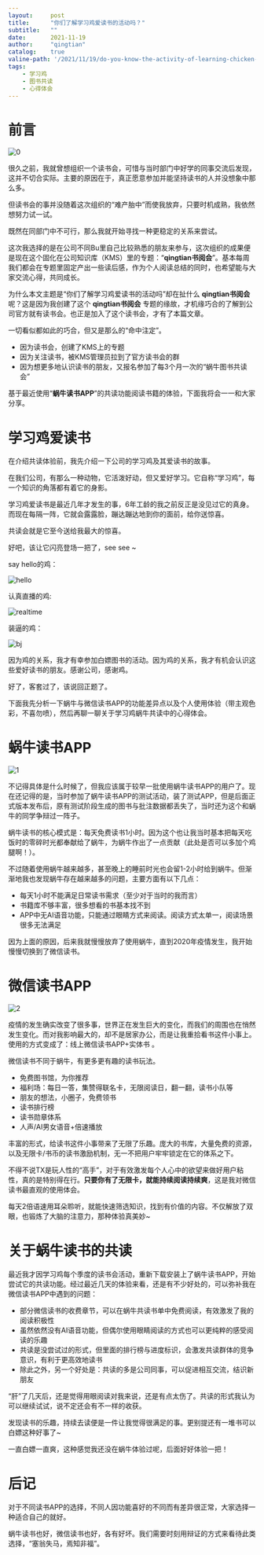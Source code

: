 ```yaml
---
layout:     post
title:      "你们了解学习鸡爱读书的活动吗？"
subtitle:   ""
date:       2021-11-19
author:     "qingtian"
catalog:    true
valine-path: '/2021/11/19/do-you-know-the-activity-of-learning-chicken-love-to-read/'
tags:
    - 学习鸡
    - 图书共读
    - 心得体会
---
```


# 前言

![0](/img/20211119/0.jpeg)

很久之前，我就曾想组织一个读书会，可惜与当时部门中好学的同事交流后发现，这并不切合实际。主要的原因在于，真正愿意参加并能坚持读书的人并没想象中那么多。

但读书会的事并没随着这次组织的“难产胎中”而使我放弃，只要时机成熟，我依然想努力试一试。

既然在同部门中不可行，那么我就开始寻找一种更稳定的关系来尝试。

这次我选择的是在公司不同Bu里自己比较熟悉的朋友来参与，这次组织的成果便是现在这个固化在公司知识库（KMS）里的专题：“**qingtian书阅会**”。基本每周我们都会在专题里固定产出一些读后感，作为个人阅读总结的同时，也希望能与大家交流心得，共同成长。

为什么本文主题是“你们了解学习鸡爱读书的活动吗”却在扯什么 **qingtian书阅会** 呢？这是因为我创建了这个 **qingtian书阅会** 专题的缘故，才机缘巧合的了解到公司官方就有读书会。也正是加入了这个读书会，才有了本篇文章。

一切看似都如此的巧合，但又是那么的“命中注定”。

* 因为读书会，创建了KMS上的专题
* 因为关注读书，被KMS管理员拉到了官方读书会的群
* 因为想更多地认识读书的朋友，又报名参加了每3个月一次的“蜗牛图书共读会”

基于最近使用“**蜗牛读书APP**”的共读功能阅读书籍的体验，下面我将会一一和大家分享。

# 学习鸡爱读书

在介绍共读体验前，我先介绍一下公司的学习鸡及其爱读书的故事。

在我们公司，有那么一种动物，它活泼好动，但又爱好学习。它自称“学习鸡”，每一个知识的角落都有着它的身影。

学习鸡爱读书是最近几年才发生的事，6年工龄的我之前反正是没见过它的真身。而现在每隔一阵，它就会露露脸，蹦达蹦达地到你的面前，给你送惊喜。

共读会就是它至今送给我最大的惊喜。

好吧，该让它闪亮登场一把了，see see ~

say hello的鸡：

![hello](/img/20211119/hello.png)

认真直播的鸡:

![realtime](/img/20211119/realtime.png)

装逼的鸡：

![bj](/img/20211119/bj.png)

因为鸡的关系，我才有幸参加白嫖图书的活动。因为鸡的关系，我才有机会认识这些爱好读书的朋友。感谢公司，感谢鸡。

好了，客套过了，该说回正题了。

下面我先分析一下蜗牛与微信读书APP的功能差异点以及个人使用体验（带主观色彩，不喜勿喷），然后再聊一聊关于学习鸡蜗牛共读中的心得体会。

# 蜗牛读书APP

![1](/img/20211119/1.jpg)

不记得具体是什么时候了，但我应该属于较早一批使用蜗牛读书APP的用户了。现在还记得的是，当时参加了蜗牛读书APP的测试活动，装了测试APP，但是后面正式版本发布后，原有测试阶段生成的图书与批注数据都丢失了，当时还为这个和蜗牛的同学争辩过一阵子。

蜗牛读书的核心模式是：每天免费读书1小时。因为这个也让我当时基本把每天吃饭时的零碎时光都奉献给了蜗牛，为蜗牛作出了一点贡献（此处是否可以多加个鸡腿啊！）。

不过随着使用蜗牛越来越多，甚至晚上的睡前时光也会留1-2小时给到蜗牛。但渐渐地我也发现蜗牛存在越来越多的问题，主要方面有以下几点：

- 每天1小时不能满足日常读书需求（至少对于当时的我而言）
- 书籍库不够丰富，很多想看的书基本找不到
- APP中无AI语音功能，只能通过眼睛方式来阅读。阅读方式太单一，阅读场景很多无法满足

因为上面的原因，后来我就慢慢放弃了使用蜗牛，直到2020年疫情发生，我开始慢慢切换到了微信读书。

# 微信读书APP

![2](/img/20211119/2.jpg)

疫情的发生确实改变了很多事，世界正在发生巨大的变化，而我们的周围也在悄然发生变化。而对我影响最大的，却不是居家办公，而是让我重拾看书这件小事上。使用的方式变成了：线上微信读书APP+实体书 。

微信读书不同于蜗牛，有更多更有趣的读书玩法。

- 免费图书馆，为你推荐
- 福利场：每日一答，集赞得联名卡，无限阅读日，翻一翻，读书小队等
- 朋友的想法，小圈子，免费领书
- 读书排行榜
- 读书勋章体系
- 人声/AI男女语音+倍速播放

丰富的形式，给读书这件小事带来了无限了乐趣。庞大的书库，大量免费的资源，以及无限卡/书币的读书激励机制，无一不把用户牢牢锁定在它的体系之下。

不得不说TX是玩人性的“高手”，对于有效激发每个人心中的欲望来做好用户粘性，真的是特别得在行。**只要你有了无限卡，就能持续阅读持续爽**，这是我对微信读书最直观的使用体会。

每天2倍语速用耳朵聆听，就能快速筛选知识，找到有价值的内容。不仅解放了双眼，也锻炼了大脑的注意力，那种体验真美妙~

# 关于蜗牛读书的共读

最近我才因学习鸡每个季度的读书会活动，重新下载安装上了蜗牛读书APP，开始尝试它的共读功能。经过最近几天的体验来看，还是有不少好处的，可以弥补我在微信读书APP中遇到的问题：

- 部分微信读书的收费章节，可以在蜗牛共读书单中免费阅读，有效激发了我的阅读积极性
- 虽然依然没有AI语音功能，但偶尔使用眼睛阅读的方式也可以更纯粹的感受阅读的乐趣
- 共读是没尝试过的形式，但里面的排行榜与进度标识，会激发共读群体的竞争意识，有利于更高效地读书
- 除此之外，另一个好处是：共读的多是公司同事，可以促进相互交流，结识新朋友

“肝”了几天后，还是觉得用眼阅读对我来说，还是有点太伤了。共读的形式我认为可以继续试试，说不定还会有不一样的收获。

发现读书的乐趣，持续去读便是一件让我觉得很满足的事。更别提还有一堆书可以白嫖这种好事了~

一直白嫖一直爽，这种感觉我还没在蜗牛体验过呢，后面好好体验一把！


# 后记

对于不同读书APP的选择，不同人因功能喜好的不同而有差异很正常，大家选择一种适合自己的就好。

蜗牛读书也好，微信读书也好，各有好坏。我们需要时刻用辩证的方式来看待此类选择，“塞翁失马，焉知非福”。


